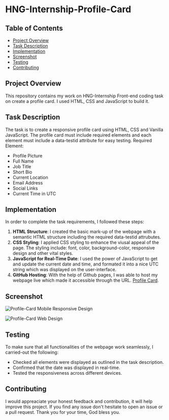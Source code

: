 # HNG-Internship-Profile-Card

## Table of Contents
* [Project Overview](#project-overview)
* [Task Description](#task-description)
* [Implementation](#implementation)
* [Screenshot](#screenshot)
* [Testing](#testing)
* [Contributing](#contributing)
  
## Project Overview
This repository contains my work on HNG-Internship Front-end coding task on create a profile card. I used HTML, CSS and JavaScript to build it.
## Task Description
The task is to create a responsive profile card using HTML, CSS and Vanilla JavaScript. The profile card must include required elements and each element must include a data-testid attribute for easy testing.
Required Element:
* Profile Picture
* Full Name
* Job Title
* Short Bio
* Current Location
* Email Address
* Social Links
* Current Time in UTC

## Implementation
In order to complete the task requirements, I followed these steps:
1. **HTML Structure**: I created the basic mark-up of the webpage with a semantic HTML structure including the required data-testid attrubutes.
2. **CSS Styling**: I applied CSS styling to enhance the viusal appeal of the page. The styling include: font, color, background-color, responsive design and other vital styles.
3. **JavaScript for Real-Time Date**: I used the power of JavaScript to get and update the current date and time, and formated it into a nice UTC string which was displayed on the user-interface.
4. **GitHub Hosting**: With the help of Github pages, I was able to host my webpage live which made it accessible through the URL. [Profile Card]().

## Screenshot

![Profile-Card Mobile Responsive Design](https://github.com/user-attachments/assets/657c409c-81a4-4d2a-8a7a-a270a40af757)

![Profile-Card Web Design](https://github.com/user-attachments/assets/37b40703-fe44-4bf2-9a43-c36932b84168)

## Testing
To make sure that all functionalities of the webpage work seamlessly, I carried-out the following:
* Checked all elements were displayed as outlined in the task description.
* Confirmed that the date was displayed in real-time.
* Tested the responsiveness across different devices.

## Contributing
I would appreaciate your honest feedback and contribution, it will help improve this project. If you find any issue don't hesitate to open an issue or a pull request.
Thank you for your time, God bless you.
